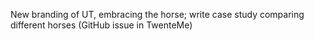 New branding of UT, embracing the horse; write case study comparing different horses (GitHub issue in TwenteMe)